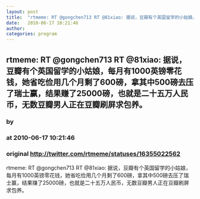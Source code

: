 ```yaml
---
layout: post
title:  "rtmeme: RT @gongchen713 RT @81xiao: 据说，豆瓣有个英国留学的小姑娘，每月有1000英镑零花钱，她省吃俭用几个月剩了600磅，拿其中500磅去压了瑞士赢，结果赚了25000磅，也就是二十五万人民币，无数豆瓣男人正在豆瓣刷屏求包养。"
date:   2010-06-17 10:21:46
author: 
categories: program
---
```


## rtmeme: RT @gongchen713 RT @81xiao: 据说，豆瓣有个英国留学的小姑娘，每月有1000英镑零花钱，她省吃俭用几个月剩了600磅，拿其中500磅去压了瑞士赢，结果赚了25000磅，也就是二十五万人民币，无数豆瓣男人正在豆瓣刷屏求包养。
### by 
### at 2010-06-17 10:21:46
### original <http://twitter.com/rtmeme/statuses/16355022562>

rtmeme: RT @gongchen713 RT @81xiao: 据说，豆瓣有个英国留学的小姑娘，每月有1000英镑零花钱，她省吃俭用几个月剩了600磅，拿其中500磅去压了瑞士赢，结果赚了25000磅，也就是二十五万人民币，无数豆瓣男人正在豆瓣刷屏求包养。